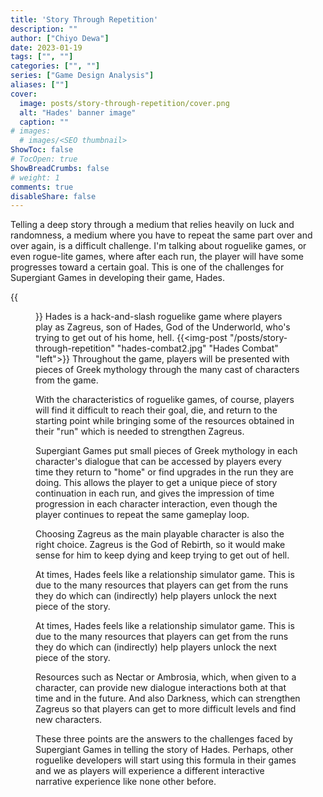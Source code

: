 ```yaml
---
title: 'Story Through Repetition'
description: ""
author: ["Chiyo Dewa"]
date: 2023-01-19
tags: ["", ""]
categories: ["", ""]
series: ["Game Design Analysis"]
aliases: [""]
cover:
  image: posts/story-through-repetition/cover.png
  alt: "Hades' banner image"
  caption: ""
# images:
  # images/<SEO thumbnail>
ShowToc: false
# TocOpen: true
ShowBreadCrumbs: false
# weight: 1
comments: true
disableShare: false
---
```

Telling a deep story through a medium that relies heavily on luck and randomness, a medium where you have to repeat the same part over and over again, is a difficult challenge. I'm talking about roguelike games, or even rogue-lite games, where after each run, the player will have some progresses toward a certain goal. This is one of the challenges for Supergiant Games in developing their game, Hades.

{{<figure width=200 height=200 src="/posts/story-through-repetition/hades-combat2.jpg">}}
Hades is a hack-and-slash roguelike game where players play as Zagreus, son of Hades, God of the Underworld, who's trying to get out of his home, hell.
{{<img-post "/posts/story-through-repetition" "hades-combat2.jpg" "Hades Combat" "left">}} Throughout the game, players will be presented with pieces of Greek mythology through the many cast of characters from the game.

With the characteristics of roguelike games, of course, players will find it difficult to reach their goal, die, and return to the starting point while bringing some of the resources obtained in their "run" which is needed to strengthen Zagreus.

Supergiant Games put small pieces of Greek mythology in each character's dialogue that can be accessed by players every time they return to "home" or find upgrades in the run they are doing. This allows the player to get a unique piece of story continuation in each run, and gives the impression of time progression in each character interaction, even though the player continues to repeat the same gameplay loop.

Choosing Zagreus as the main playable character is also the right choice. Zagreus is the God of Rebirth, so it would make sense for him to keep dying and keep trying to get out of hell.

At times, Hades feels like a relationship simulator game. This is due to the many resources that players can get from the runs they do which can (indirectly) help players unlock the next piece of the story.

At times, Hades feels like a relationship simulator game. This is due to the many resources that players can get from the runs they do which can (indirectly) help players unlock the next piece of the story.

Resources such as Nectar or Ambrosia, which, when given to a character, can provide new dialogue interactions both at that time and in the future. And also Darkness, which can strengthen Zagreus so that players can get to more difficult levels and find new characters.

These three points are the answers to the challenges faced by Supergiant Games in telling the story of Hades. Perhaps, other roguelike developers will start using this formula in their games and we as players will experience a different interactive narrative experience like none other before.